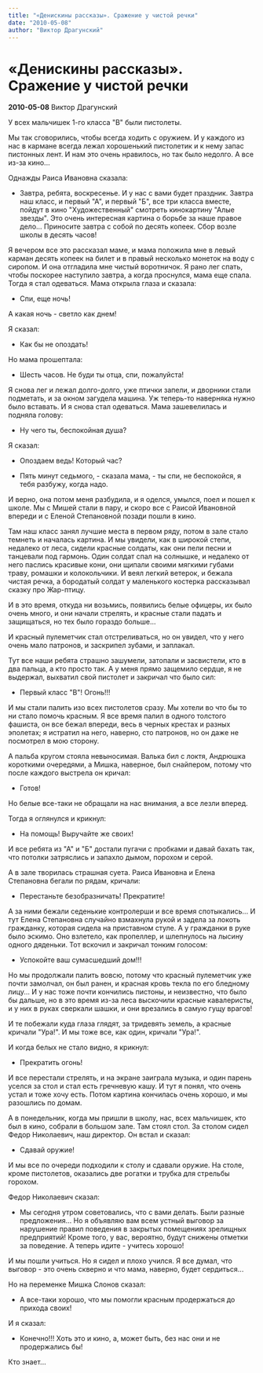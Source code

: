 ```yaml
---
title: "«Денискины рассказы». Сражение у чистой речки"
date: "2010-05-08"
author: "Виктор Драгунский"
---
```


# «Денискины рассказы». Сражение у чистой речки

**2010-05-08** Виктор Драгунский

У всех мальчишек 1-го класса "В" были пистолеты.

Мы так сговорились, чтобы всегда ходить с оружием. И у каждого из нас в кармане всегда лежал хорошенький пистолетик и к нему запас пистонных лент. И нам это очень нравилось, но так было недолго. А все из-за кино...

Однажды Раиса Ивановна сказала:

- Завтра,  ребята,  воскресенье.  И у нас с вами будет праздник. Завтра наш класс,  и первый "А",  и первый "Б",  все три класса вместе,  пойдут в кино  "Художественный"  смотреть  кинокартину  "Алые  звезды".  Это  очень интересная картина о  борьбе  за  наше  правое дело...  Приносите завтра с собой по десять копеек. Сбор возле школы в десять часов!

Я  вечером  все  это рассказал маме, и мама положила мне в левый карман десять  копеек  на билет и в правый несколько монеток на воду с сиропом. И она  отгладила  мне  чистый  воротничок.  Я рано лег спать, чтобы поскорее наступило  завтра,  а  когда  проснулся,  мама  еще  спала.  Тогда  я стал одеваться. Мама открыла глаза и сказала:

- Спи, еще ночь!

А какая ночь - светло как днем!

Я сказал:

- Как бы не опоздать!

Но мама прошептала:

- Шесть часов. Не буди ты отца, спи, пожалуйста!

Я  снова  лег  и лежал долго-долго, уже птички запели, и дворники стали подметать,  и  за окном загудела машина. Уж теперь-то наверняка нужно было вставать. И я снова стал одеваться. Мама зашевелилась и подняла голову:

- Ну чего ты, беспокойная душа?

Я сказал:

- Опоздаем ведь! Который час?

- Пять минут седьмого,  - сказала мама, - ты спи, не беспокойся, я тебя разбужу, когда надо.

И верно,  она потом меня разбудила,  и я оделся, умылся, поел и пошел к школе. Мы с Мишей стали в пару, и скоро все с Раисой Ивановной впереди и с Еленой Степановной позади пошли в кино.

Там  наш  класс занял лучшие места в  первом ряду,  потом в  зале стало темнеть и началась картина. И мы увидели, как в широкой степи, недалеко от леса,  сидели красные солдаты, как они пели песни и танцевали под гармонь. Один солдат спал на  солнышке,  и  недалеко от него паслись красивые кони, они щипали своими мягкими губами траву,  ромашки и  колокольчики.  И  веял легкий ветерок,  и  бежала чистая речка,  а  бородатый солдат у маленького костерка рассказывал сказку про Жар-птицу.

И  в это время,  откуда ни возьмись,  появились белые офицеры,  их было очень много,  и они начали стрелять,  и красные стали падать и защищаться, но тех было гораздо больше...

И  красный пулеметчик стал отстреливаться,  но  он увидел,  что у  него очень мало патронов, и заскрипел зубами, и заплакал.

Тут все наши ребята страшно зашумели,  затопали и засвистели, кто в два пальца,  а кто просто так.  А у меня прямо защемило сердце, я не выдержал, выхватил свой пистолет и закричал что было сил:

- Первый класс "В"! Огонь!!!

И мы стали палить изо всех пистолетов сразу.  Мы хотели во что бы то ни стало помочь красным.  Я все время палил в одного толстого фашиста, он все бежал впереди,  весь в  черных крестах и  разных эполетах;  я  истратил на него, наверно, сто патронов, но он даже не посмотрел в мою сторону.

А  пальба  кругом  стояла невыносимая.  Валька бил  с  локтя,  Андрюшка короткими очередями,  а Мишка,  наверное,  был снайпером, потому что после каждого выстрела он кричал:

- Готов!

Но  белые все-таки не  обращали на  нас внимания,  а  все лезли вперед.

Тогда я оглянулся и крикнул:

- На помощь! Выручайте же своих!

И все ребята из "А" и "Б" достали пугачи с пробками и давай бахать так, что потолки затряслись и запахло дымом, порохом и серой.

А  в  зале творилась страшная суета.  Раиса Ивановна и Елена Степановна бегали по рядам, кричали:

- Перестаньте безобразничать! Прекратите!

А за ними бежали седенькие контролерши и все время спотыкались... И тут Елена  Степановна  случайно  взмахнула рукой и задела за локоть гражданку, которая  сидела на приставном стуле. А у гражданки в руке было эскимо. Оно взлетело,  как  пропеллер,  и  шлепнулось  на  лысину одного дяденьки. Тот вскочил и закричал тонким голосом:

- Успокойте ваш сумасшедший дом!!!

Но мы продолжали палить вовсю,  потому что красный пулеметчик уже почти замолчал,  он был ранен, и красная кровь текла по его бледному лицу... И у нас тоже почти кончились пистоны,  и неизвестно,  что было бы дальше, но в это  время из-за  леса выскочили красные кавалеристы,  и  у  них  в  руках сверкали шашки, и они врезались в самую гущу врагов!

И те побежали куда глаза глядят, за тридевять земель, а красные кричали "Ура!". И мы тоже все, как один, кричали "Ура!".

И когда белых не стало видно, я крикнул:

- Прекратить огонь!

И  все перестали стрелять,  и на экране заиграла музыка,  и один парень уселся за стол и стал есть гречневую кашу. И тут я понял, что очень устал и тоже хочу есть. Потом картина кончилась очень хорошо, и мы разошлись по домам.

А в понедельник,  когда мы пришли в школу, нас, всех мальчишек, кто был в кино, собрали в большом зале. Там  стоял стол.  За  столом сидел Федор Николаевич,  наш директор.  Он встал и сказал:

- Сдавай оружие!

И мы все по очереди подходили к столу и сдавали оружие. На столе, кроме пистолетов, оказались две рогатки и трубка для стрельбы горохом.

Федор Николаевич сказал:

- Мы  сегодня утром  советовались,  что  с  вами  делать.  Были  разные предложения...  Но я  объявляю вам всем устный выговор за нарушение правил поведения в закрытых помещениях зрелищных предприятий!  Кроме того, у вас, вероятно,  будут снижены отметки за поведение.  А  теперь идите -  учитесь хорошо!

И мы пошли учиться. Но я сидел и плохо учился. Я все думал, что выговор - это очень скверно и что мама, наверно, будет сердиться...

Но на переменке Мишка Слонов сказал:

-  А  все-таки  хорошо,  что мы помогли красным продержаться до прихода своих!

И я сказал:

- Конечно!!!  Хоть это  и  кино,  а,  может быть,  без  нас  они  и  не продержались бы!

Кто знает...